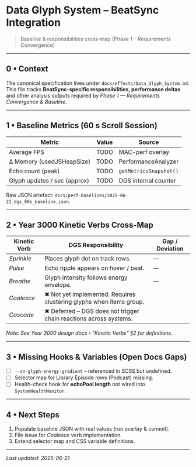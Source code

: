 # Data Glyph System – BeatSync Integration

> Baseline & responsibilities cross-map (Phase 1 – Requirements Convergence)

---

## 0 ▪ Context

The canonical specification lives under `docs/effects/Data_Glyph_System.md`.
This file tracks **BeatSync-specific responsibilities, performance deltas** and
other analysis outputs required by _Phase 1 — Requirements Convergence & Baseline_.

---

## 1 ▪ Baseline Metrics (60 s Scroll Session)

| Metric                       | Value | Source                 |
| ---------------------------- | ----- | ---------------------- |
| Average FPS                  | TODO  | MAC-perf overlay       |
| Δ Memory (usedJSHeapSize)    | TODO  | PerformanceAnalyzer    |
| Echo count (peak)            | TODO  | `getMetricsSnapshot()` |
| Glyph updates / sec (approx) | TODO  | DGS internal counter   |

Raw JSON artefact: `docs/perf-baselines/2025-06-21_dgs_60s_baseline.json`.

---

## 2 ▪ Year 3000 Kinetic Verbs Cross-Map

| Kinetic Verb | DGS Responsibility                                                  | Gap / Deviation |
| ------------ | ------------------------------------------------------------------- | --------------- |
| _Sprinkle_   | Places glyph dot on track rows.                                     | —               |
| _Pulse_      | Echo ripple appears on hover / beat.                                | —               |
| _Breathe_    | Glyph intensity follows energy envelope.                            | —               |
| _Coalesce_   | ✖ Not yet implemented. Requires clustering glyphs when items group. |
| _Cascade_    | ✖ Deferred – DGS does not trigger chain reactions across systems.   |

_Note: See Year 3000 design docs › "Kinetic Verbs" §2 for definitions._

---

## 3 ▪ Missing Hooks & Variables (Open Docs Gaps)

- [ ] `--sn-glyph-energy-gradient` – referenced in SCSS but undefined.
- [ ] Selector map for Library Episode rows (Podcast) missing.
- [ ] Health-check hook for **echoPool length** not wired into `SystemHealthMonitor`.

---

## 4 ▪ Next Steps

1. Populate baseline JSON with real values (run overlay & commit).
2. File issue for _Coalesce_ verb implementation.
3. Extend selector map and CSS variable definitions.

---

_Last updated: 2025-06-21_
